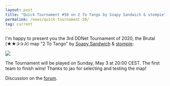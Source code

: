 ```yaml
---
layout: post
title: "Quick Tournament #50 on 2 To Tango by Soapy Sandwich & stompie"
permalink: /news/quick-tournament-50/
tag: current
---
```


I'm happy to present you the 3rd DDNet Tournament of 2020, the Brutal (★★✰✰✰) map "2 To Tango" by [Soapy Sandwich](/mappers/Soapy-32-Sandwich/) & [stompie](/mappers/stompie):

[<img class="demo" src="/_uploads/2_To_Tango.png" />](//forum.ddnet.org/viewtopic.php?f=33&t=6920)

The Tournament will be played on Sunday, May 3 at 20:00 CEST. The first team to finish wins! Thanks to jao for selecting and testing the map!

Discussion on the [forum](//forum.ddnet.org/viewtopic.php?f=33&t=6920).
